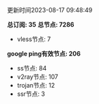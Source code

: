 更新时间2023-08-17 09:48:49

**总订阅: 35**
**总节点: 7286**
- vless节点: 7

**google ping有效节点: 206**
- ss节点: 84
- v2ray节点: 107
- trojan节点: 12
- ssr节点: 3
